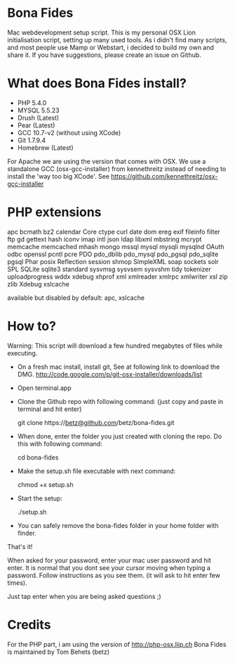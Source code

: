 Bona Fides
==========

Mac webdevelopment setup script.
This is my personal OSX Lion initialisation script, setting up many used tools.
As i didn't find many scripts, and most people use Mamp or Webstart, i decided to build my own and share it.
If you have suggestions, please create an issue on Github.

What does Bona Fides install?
=============================
- PHP 5.4.0
- MYSQL 5.5.23
- Drush (Latest)
- Pear (Latest)
- GCC 10.7-v2 (without using XCode)
- Git 1.7.9.4
- Homebrew (Latest)

For Apache we are using the version that comes with OSX.
We use a standalone GCC (osx-gcc-installer) from kennethreitz instead of needing to install the 'way too big XCode'.
See https://github.com/kennethreitz/osx-gcc-installer

PHP extensions
==============
apc
bcmath 
bz2 
calendar 
Core 
ctype 
curl 
date 
dom 
ereg 
exif 
fileinfo 
filter 
ftp gd 
gettext 
hash iconv 
imap 
intl 
json 
ldap 
libxml 
mbstring 
mcrypt 
memcache 
memcached 
mhash 
mongo 
mssql 
mysql 
mysqli 
mysqlnd 
OAuth 
odbc 
openssl 
pcntl 
pcre 
PDO 
pdo_dblib 
pdo_mysql 
pdo_pgsql 
pdo_sqlite 
pgsql 
Phar 
posix 
Reflection 
session 
shmop 
SimpleXML 
soap 
sockets 
solr 
SPL 
SQLite 
sqlite3 
standard 
sysvmsg 
sysvsem 
sysvshm 
tidy 
tokenizer 
uploadprogress 
wddx 
xdebug 
xhprof 
xml 
xmlreader 
xmlrpc 
xmlwriter 
xsl 
zip 
zlib 
Xdebug
xslcache

available but disabled by default: apc, xslcache

How to?
=======

Warning: This script will download a few hundred megabytes of files while executing.


- On a fresh mac install, install git, See at following link to download the DMG. http://code.google.com/p/git-osx-installer/downloads/list
- Open terminal.app
- Clone the Github repo with following command: (just copy and paste in terminal and hit enter)
 
  git clone https://betz@github.com/betz/bona-fides.git

- When done, enter the folder you just created with cloning the repo. Do this with following command:
 
  cd bona-fides

- Make the setup.sh file executable with next command:

  chmod +x setup.sh

- Start the setup:

  ./setup.sh
  
- You can safely remove the bona-fides folder in your home folder with finder.

That's it!


When asked for your password, enter your mac user password and hit enter.
It is normal that you dont see your cursor moving when typing a password.
Follow instructions as you see them. (it will ask to hit enter few times).

Just tap enter when you are being asked questions ;) 

Credits
=======
For the PHP part, i am using the version of http://php-osx.liip.ch
Bona Fides is maintained by Tom Behets (betz)

